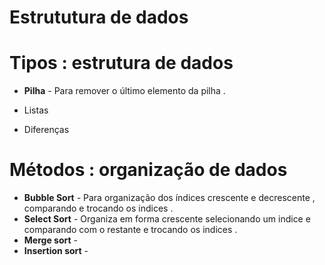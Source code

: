 # Estrututura de dados 

# Tipos : estrutura de dados

* **Pilha** - Para remover o último elemento da pilha . 

* Listas

* Diferenças 

# Métodos : organização de dados 

* **Bubble Sort** - Para organização dos índices crescente e decrescente , comparando e trocando os indices .
* **Select Sort** - Organiza em forma crescente selecionando um indice e comparando com o restante e trocando os indices .
* **Merge sort**  - 
* **Insertion sort** - 

